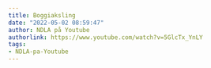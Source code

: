 ```yaml
---
title: Boggiaksling
date: "2022-05-02 08:59:47"
author: NDLA på Youtube
authorlink: https://www.youtube.com/watch?v=5GlcTx_YnLY
tags:
- NDLA-pa-Youtube
---
```

